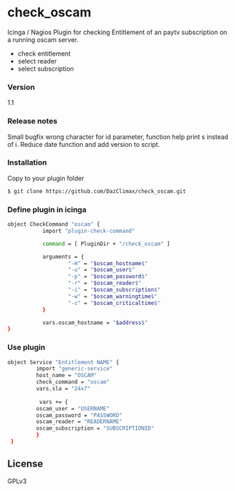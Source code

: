# check_oscam

Icinga / Nagios Plugin for checking Entitlement of an paytv subscription on a running oscam server.

  - check entitlement
  - select reader
  - select subscription

### Version
1.1

### Release notes
Small bugfix wrong character for id parameter, function help print s instead of i.
Reduce date function and add version to script.

### Installation

Copy to your plugin folder

```sh
$ git clone https://github.com/DazClimax/check_oscam.git
```

### Define plugin in icinga

```sh
object CheckCommand "oscam" {
           import "plugin-check-command"

           command = [ PluginDir + "/check_oscam" ]

           arguments = {
                   "-H" = "$oscam_hostname$"
                   "-u" = "$oscam_user$"
                   "-p" = "$oscam_password$"
                   "-r" = "$oscam_reader$"
                   "-i" = "$oscam_subscription$"
                   "-w" = "$oscam_warningtime$"
                   "-c" = "$oscam_criticaltime$"
           }

           vars.oscam_hostname = "$address$"
}
```

### Use plugin

```sh
object Service "Entitlement NAME" {
         import "generic-service"
         host_name = "OSCAM"
         check_command = "oscam"
         vars.sla = "24x7"
 
          vars += {
         oscam_user = "USERNAME"
         oscam_password = "PASSWORD"
         oscam_reader = "READERNAME"
         oscam_subscription = "SUBSCRIPTIONID"
         }
 }
```

License
----

GPLv3

   [DazClimax]: <https://github.com/DazClimax>
   [git-repo-url]: <https://github.com/DazClimax/check_oscam.git>
